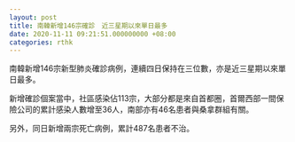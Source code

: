 ```yaml
---
layout: post
title: 南韓新增146宗確診　近三星期以來單日最多
date: 2020-11-11 09:21:51.000000000 +08:00
categories: rthk
---
```


南韓新增146宗新型肺炎確診病例，連續四日保持在三位數，亦是近三星期以來單日最多。

新增確診個案當中，社區感染佔113宗，大部分都是來自首都圈，首爾西部一間保險公司的累計感染人數增至36人，南部亦有46名患者與桑拿群組有關。

另外，同日新增兩宗死亡病例，累計487名患者不治。
